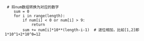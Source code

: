 <!--
 * @Author: your name
 * @Date: 2021-05-11 00:24:42
 * @LastEditTime: 2021-05-11 00:24:58
 * @LastEditors: Please set LastEditors
 * @Description: In User Settings Edit
 * @FilePath: \leetcode\989.数组形式的整数加法.md
-->
     # 将num数组转换为对应的数字
        sum = 0
        for i in range(length):
            if num[i] < 0 or num[i] > 9:
                return
            sum += num[i]*10**(length-i-1)  # 逐位相加，比如[1,2]即1*10^1+2*10^0=12